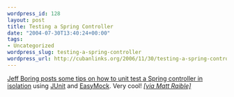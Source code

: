 ```yaml
--- 
wordpress_id: 128
layout: post
title: Testing a Spring Controller
date: "2004-07-30T13:40:24+00:00"
tags: 
- Uncategorized
wordpress_slug: testing-a-spring-controller
wordpress_url: http://cubanlinks.org/2006/11/30/testing-a-spring-controller
---
```

<p><a href="http://jroller.com/page/jwboring/20040729#testing_a_mvc_controller_in">Jeff Boring posts some tips on how to unit test a Spring controller in isolation</a> using <a href="http://www.junit.org">JUnit</a> and <a href="http://www.easymock.org">EasyMock</a>.  Very cool! <i><a href="http://jroller.com/page/raible/20040729#unit_testing_spring_controllers">[via Matt Raible]</a></i></p>
